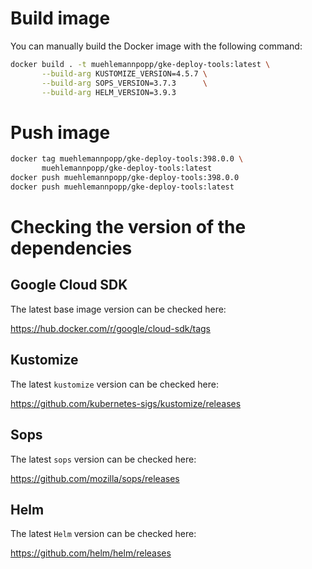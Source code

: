 
# Build image

You can manually build the Docker image with the following command:

```bash
docker build . -t muehlemannpopp/gke-deploy-tools:latest \
       --build-arg KUSTOMIZE_VERSION=4.5.7 \
       --build-arg SOPS_VERSION=3.7.3      \
       --build-arg HELM_VERSION=3.9.3
```

# Push image

```bash
docker tag muehlemannpopp/gke-deploy-tools:398.0.0 \
       muehlemannpopp/gke-deploy-tools:latest
docker push muehlemannpopp/gke-deploy-tools:398.0.0
docker push muehlemannpopp/gke-deploy-tools:latest
```

# Checking the version of the dependencies

## Google Cloud SDK

The latest base image version can be checked here:

<https://hub.docker.com/r/google/cloud-sdk/tags>

## Kustomize

The latest `kustomize` version can be checked here:

<https://github.com/kubernetes-sigs/kustomize/releases>

## Sops

The latest `sops` version can be checked here:

<https://github.com/mozilla/sops/releases>

## Helm

The latest `Helm` version can be checked here:

<https://github.com/helm/helm/releases>
